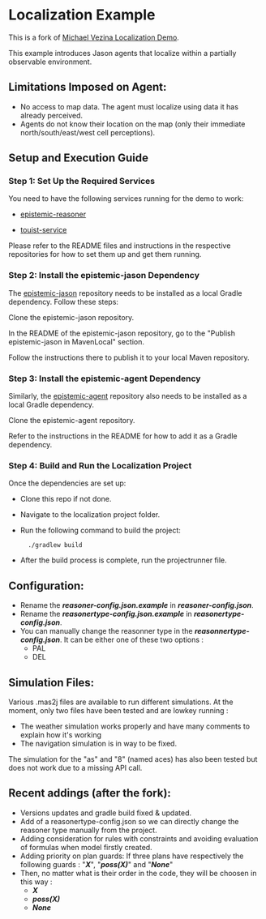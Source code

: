 # Localization Example
This is a fork of [Michael Vezina Localization Demo](https://github.com/MikeVezina/localization-demo).  

This example introduces Jason agents that localize within a partially observable environment.

## Limitations Imposed on Agent:

- No access to map data. The agent must localize using data it has already perceived.
- Agents do not know their location on the map (only their immediate north/south/east/west cell perceptions).

## Setup and Execution Guide

### Step 1: Set Up the Required Services

You need to have the following services running for the demo to work:

- [epistemic-reasoner](https://github.com/Ethavanol/epistemic-reasoner)

- [touist-service](https://github.com/Ethavanol/touist-service)

Please refer to the README files and instructions in the respective repositories for how to set them up and get them running.

### Step 2: Install the epistemic-jason Dependency

The [epistemic-jason](https://github.com/Ethavanol/epistemic-jason) repository needs to be installed as a local Gradle dependency. Follow these steps:

Clone the epistemic-jason repository.

In the README of the epistemic-jason repository, go to the "Publish epistemic-jason in MavenLocal" section.

Follow the instructions there to publish it to your local Maven repository.

### Step 3: Install the epistemic-agent Dependency

Similarly, the [epistemic-agent](https://github.com/Ethavanol/epistemic-agents) repository also needs to be installed as a local Gradle dependency.

Clone the epistemic-agent repository.

Refer to the instructions in the README for how to add it as a Gradle dependency.

### Step 4: Build and Run the Localization Project

Once the dependencies are set up:

- Clone this repo if not done.
- Navigate to the localization project folder.
- Run the following command to build the project:
  
        ./gradlew build
  
- After the build process is complete, run the projectrunner file.

## Configuration:

- Rename the ***reasoner-config.json.example*** in ***reasoner-config.json***.
- Rename the ***reasonertype-config.json.example*** in ***reasonertype-config.json***.
- You can manually change the reasonner type in the ***reasonnertype-config.json***. It can be either one of these two options :
  - PAL
  - DEL

## Simulation Files:

Various .mas2j files are available to run different simulations. At the moment, only two files have been tested and are lowkey running :

- The weather simulation works properly and have many comments to explain how it's working
- The navigation simulation is in way to be fixed. 

The simulation for the "as" and "8" (named aces) has also been tested but does not work due to a missing API call.

## Recent addings (after the fork):

- Versions updates and gradle build fixed & updated.
- Add of a reasonertype-config.json so we can directly change the reasoner type manually from the project.
- Adding consideration for rules with constraints and avoiding evaluation of formulas when model firstly created.
- Adding priority on plan guards: If three plans have respectively the following guards : "***X***", "***poss(X)***" and "***None***"
- Then, no matter what is their order in the code, they will be choosen in this way :
  - ***X***
  - ***poss(X)***
  - ***_None_***
